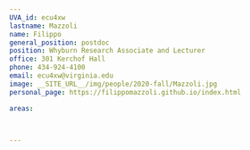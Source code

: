 ```yaml
---
UVA_id: ecu4xw
lastname: Mazzoli
name: Filippo
general_position: postdoc
position: Whyburn Research Associate and Lecturer
office: 301 Kerchof Hall
phone: 434-924-4100
email: ecu4xw@virginia.edu
image: __SITE_URL__/img/people/2020-fall/Mazzoli.jpg
personal_page: https://filippomazzoli.github.io/index.html

areas:



---
```

